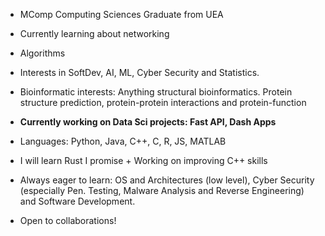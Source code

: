 - MComp Computing Sciences Graduate from UEA
- Currently learning about networking
- Algorithms
- Interests in SoftDev, AI, ML, Cyber Security and Statistics.
- Bioinformatic interests: Anything structural bioinformatics. Protein structure prediction, protein-protein interactions and protein-function
- **Currently working on Data Sci projects: Fast API, Dash Apps** 
- Languages: Python, Java, C++, C, R, JS, MATLAB
- I will learn Rust I promise + Working on improving C++ skills

- Always eager to learn: OS and Architectures (low level), Cyber Security (especially Pen. Testing, Malware Analysis and Reverse Engineering) and Software Development.
- Open to collaborations!
